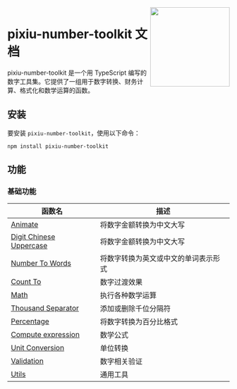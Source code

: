<!-- [README](README.md) | [中文文档](README_zh-CN.md) -->

<!-- markdownlint-disable-next-line no-inline-html -->
<img src="https://user-images.githubusercontent.com/27292774/270527737-a6986457-21de-41f6-8874-7bf70f404fec.png" width="180" align="right">

# pixiu-number-toolkit 文档

pixiu-number-toolkit 是一个用 TypeScript 编写的数字工具集。它提供了一组用于数字转换、财务计算、格式化和数学运算的函数。


## 安装

要安装 `pixiu-number-toolkit`，使用以下命令：

```command
npm install pixiu-number-toolkit
```

## 功能

### 基础功能

| 函数名                                                                                                                           | 描述                 |
|-------------------------------------------------------------------------------------------------------------------------------|--------------------|
| [Animate](https://www.muchappy.com/open_source/pixiu-number-toolkit/zh-CN/guide/digit-chinese-uppercase.html) | 将数字金额转换为中文大写       |
| [Digit Chinese Uppercase](https://www.muchappy.com/open_source/pixiu-number-toolkit/zh-CN/guide/digit-chinese-uppercase.html) | 将数字金额转换为中文大写       |
| [Number To Words](https://www.muchappy.com/open_source/pixiu-number-toolkit/zh-CN/guide/number-to-words.html)                 | 将数字转换为英文或中文的单词表示形式 |
| [Count To](https://www.muchappy.com/open_source/pixiu-number-toolkit/zh-CN/guide/count-to.html)                               | 数字过渡效果             |
| [Math](https://www.muchappy.com/open_source/pixiu-number-toolkit/zh-CN/guide/math.html)                                       | 执行各种数学运算           |
| [Thousand Separator](https://www.muchappy.com/open_source/pixiu-number-toolkit/zh-CN/guide/thousand-separator.html)           | 添加或删除千位分隔符         |
| [Percentage](https://www.muchappy.com/open_source/pixiu-number-toolkit/zh-CN/guide/percentage.html)                           | 将数字转换为百分比格式        |
| [Compute expression](https://www.muchappy.com/open_source/pixiu-number-toolkit/zh-CN/guide/compute-expression.html)           | 数学公式               |
| [Unit Conversion](https://www.muchappy.com/open_source/pixiu-number-toolkit/zh-CN/guide/unit-conversion.html)                 | 单位转换               |
| [Validation](https://www.muchappy.com/open_source/pixiu-number-toolkit/zh-CN/guide/validation.html)                           | 数字相关验证             |
| [Utils](https://www.muchappy.com/open_source/pixiu-number-toolkit/zh-CN/guide/utils.html)                                     | 通用工具               |